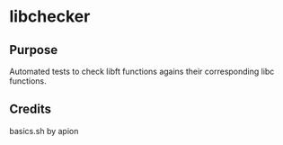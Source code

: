 # libchecker

## Purpose
Automated tests to check libft functions agains their corresponding libc functions.

## Credits
basics.sh by apion
